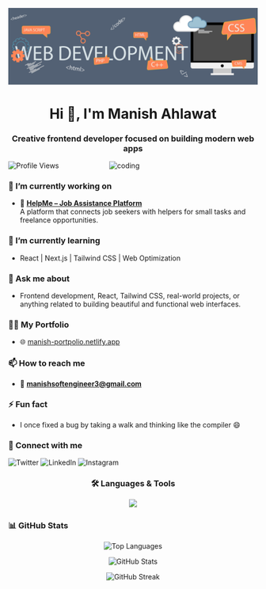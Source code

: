![logo](https://github.com/Manish-pro854/Manish-pro854/blob/main/banner.gif)

<h1 align="center">Hi 👋, I'm Manish Ahlawat</h1>
<h3 align="center">Creative frontend developer focused on building modern web apps</h3>

<img align="right" alt="coding" width="300" src="https://camo.githubusercontent.com/4d9f5ecceb711eec6e2018f38a5677dc657c9738d4a65ba3b928c41c0a45b439/68747470733a2f2f6d69726f2e6d656469756d2e636f6d2f6d61782f313336302f302a37513379765349765f7430696f4a2d5a2e676966" />

<p align="left"> 
  <img src="https://komarev.com/ghpvc/?username=manish-pro854&label=Profile%20views&color=0e75b6&style=flat" alt="Profile Views" /> 
</p>

### 🔭 I’m currently working on

- 🚀 [**HelpMe – Job Assistance Platform**](https://help-mee.netlify.app)  
  A platform that connects job seekers with helpers for small tasks and freelance opportunities.

### 🌱 I’m currently learning

- React | Next.js | Tailwind CSS | Web Optimization

### 💬 Ask me about

- Frontend development, React, Tailwind CSS, real-world projects, or anything related to building beautiful and functional web interfaces.

### 👨‍💻 My Portfolio

- 🌐 [manish-portpolio.netlify.app](http://manish-portpolio.netlify.app)

### 📫 How to reach me

- 📩 **manishsoftengineer3@gmail.com**

### ⚡ Fun fact

- I once fixed a bug by taking a walk and thinking like the compiler 😄

### 🤝 Connect with me

<p align="left">
  <a href="https://twitter.com/manishsoftengg" target="_blank" style="text-decoration: none;">
    <img src="https://raw.githubusercontent.com/rahuldkjain/github-profile-readme-generator/master/src/images/icons/Social/twitter.svg" alt="Twitter" height="30" width="40" />
  </a>
  <a href="https://linkedin.com/in/manish-ahlawat-16514925a" target="_blank" style="text-decoration: none;">
    <img src="https://raw.githubusercontent.com/rahuldkjain/github-profile-readme-generator/master/src/images/icons/Social/linked-in-alt.svg" alt="LinkedIn" height="30" width="40" />
  </a>
  <a href="https://instagram.com/minku_ahlawat" target="_blank" style="text-decoration: none;">
    <img src="https://raw.githubusercontent.com/rahuldkjain/github-profile-readme-generator/master/src/images/icons/Social/instagram.svg" alt="Instagram" height="30" width="40" />
  </a>
</p>

<h3 align="center">🛠️ Languages & Tools</h3>

<p align="center">
  <img src="https://skillicons.dev/icons?i=html,css,js,react,nextjs,tailwind,redux,bootstrap,git,github,vscode,figma,framer" />
</p>

### 📊 GitHub Stats

<p align="center">
  <img src="https://github-readme-stats.vercel.app/api/top-langs?username=manish-pro854&show_icons=true&locale=en&layout=compact" alt="Top Languages" />
</p>

<p align="center">
  <img src="https://github-readme-stats.vercel.app/api?username=manish-pro854&show_icons=true&locale=en" alt="GitHub Stats" />
</p>

<p align="center">
  <img src="https://github-readme-streak-stats.herokuapp.com/?user=manish-pro854" alt="GitHub Streak" />
</p>

